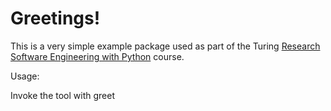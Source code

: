 
Greetings!
==========

This is a very simple example package used as part of the Turing
[Research Software Engineering with Python](https://github.com/alan-turing-institute/rse-course) course.

Usage:
    
Invoke the tool with greet <FirstName> <Secondname>
